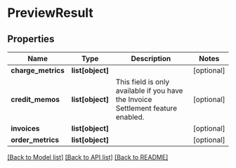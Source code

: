 # PreviewResult

## Properties
Name | Type | Description | Notes
------------ | ------------- | ------------- | -------------
**charge_metrics** | **list[object]** |  | [optional] 
**credit_memos** | **list[object]** | This field is only available if you have the Invoice Settlement feature enabled. | [optional] 
**invoices** | **list[object]** |  | [optional] 
**order_metrics** | **list[object]** |  | [optional] 

[[Back to Model list]](../README.md#documentation-for-models) [[Back to API list]](../README.md#documentation-for-api-endpoints) [[Back to README]](../README.md)

